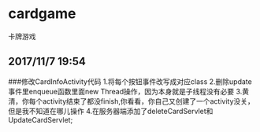 # cardgame
卡牌游戏

## 2017/11/7 19:54
###修改CardInfoActivity代码
1.将每个按钮事件改写成对应class
2.删除update事件里enqueue函数里面new Thread操作，因为本身就是子线程没有必要
3.黄清，你每个activity结束了都没finish,你看看，你自己又创建了一个activity没关，但是我不知道在哪儿操作
4.在服务器端添加了deleteCardServlet和UpdateCardServlet;